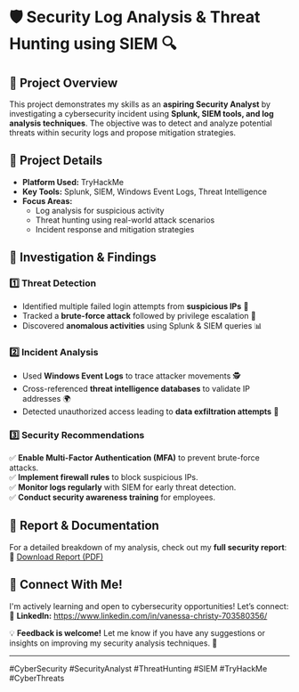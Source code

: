 # 🛡 Security Log Analysis & Threat Hunting using SIEM 🔍

## **📌 Project Overview**
This project demonstrates my skills as an **aspiring Security Analyst** by investigating a cybersecurity incident using **Splunk, SIEM tools, and log analysis techniques**. The objective was to detect and analyze potential threats within security logs and propose mitigation strategies.

## **📂 Project Details**
- **Platform Used:** TryHackMe
- **Key Tools:** Splunk, SIEM, Windows Event Logs, Threat Intelligence
- **Focus Areas:**
  - Log analysis for suspicious activity
  - Threat hunting using real-world attack scenarios
  - Incident response and mitigation strategies

## **🔬 Investigation & Findings**
### **1️⃣ Threat Detection**
- Identified multiple failed login attempts from **suspicious IPs** 🚨
- Tracked a **brute-force attack** followed by privilege escalation 🔑
- Discovered **anomalous activities** using Splunk & SIEM queries 📊

### **2️⃣ Incident Analysis**
- Used **Windows Event Logs** to trace attacker movements 🕵️
- Cross-referenced **threat intelligence databases** to validate IP addresses 🌍
- Detected unauthorized access leading to **data exfiltration attempts** 🛑

### **3️⃣ Security Recommendations**
✅ **Enable Multi-Factor Authentication (MFA)** to prevent brute-force attacks.  
✅ **Implement firewall rules** to block suspicious IPs.  
✅ **Monitor logs regularly** with SIEM for early threat detection.  
✅ **Conduct security awareness training** for employees.  

## **📄 Report & Documentation**
For a detailed breakdown of my analysis, check out my **full security report**:  
🔗 [Download Report (PDF)](https://github.com/Vanessa11-AuraForms/Security-Analysis-Project-/blob/main/Security%20Incident%20Investigation%20Report.pdf)

## **📢 Connect With Me!**
I'm actively learning and open to cybersecurity opportunities! Let’s connect:  
🔗 **LinkedIn:** https://www.linkedin.com/in/vanessa-christy-703580356/   

💡 **Feedback is welcome!** Let me know if you have any suggestions or insights on improving my security analysis techniques. 🚀  

---  
#CyberSecurity #SecurityAnalyst #ThreatHunting #SIEM #TryHackMe #CyberThreats

